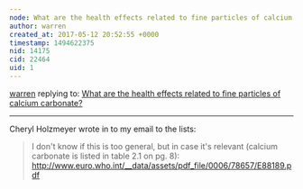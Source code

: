 ```yaml
---
node: What are the health effects related to fine particles of calcium carbonate?
author: warren
created_at: 2017-05-12 20:52:55 +0000
timestamp: 1494622375
nid: 14175
cid: 22464
uid: 1
---
```




[warren](../profile/warren) replying to: [What are the health effects related to fine particles of calcium carbonate?](../notes/stevie/05-10-2017/what-are-the-health-effects-related-to-fine-particles-of-calcium-carbonate)

----
Cheryl Holzmeyer wrote in to my email to the lists:

> I don't know if this is too general, but in case it's relevant (calcium carbonate is listed in table 2.1 on pg. 8): http://www.euro.who.int/__data/assets/pdf_file/0006/78657/E88189.pdf